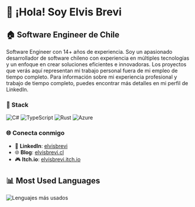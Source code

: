 # 👋 ¡Hola! Soy Elvis Brevi

## 🏠 Software Engineer de Chile

Software Engineer con 14+ años de experiencia. Soy un apasionado desarrollador de software chileno con experiencia en múltiples tecnologías y un enfoque en crear soluciones eficientes e innovadoras. Los proyectos que verás aquí representan mi trabajo personal fuera de mi empleo de tiempo completo.
Para información sobre mi experiencia profesional y trabajo de tiempo completo, puedes encontrar más detalles en mi perfil de LinkedIn.

### 🔧 Stack

![C#](https://img.shields.io/badge/-C%23-239120?style=flat-square&logo=c-sharp&logoColor=white)
![TypeScript](https://img.shields.io/badge/-TypeScript-3178C6?style=flat-square&logo=typescript&logoColor=white)
![Rust](https://img.shields.io/badge/-Rust-000000?style=flat-square&logo=rust&logoColor=white)
![Azure](https://img.shields.io/badge/-Azure-0078D4?style=flat-square&logo=microsoft-azure&logoColor=white)

### 🌐 Conecta conmigo

- 💼 **LinkedIn**: [elvisbrevi](https://www.linkedin.com/in/elvisbrevi/)
- 🌐 **Blog**: [elvisbrevi.cl](https://www.elvisbrevi.cl)
- 🎮 **Itch.io**: [elvisbrevi.itch.io](https://elvisbrevi.itch.io/)

## 📊 Most Used Languages

![Lenguajes más usados](https://github-readme-stats.vercel.app/api/top-langs/?username=elvisbrevi&layout=compact&theme=vue-dark&hide_border=true)
